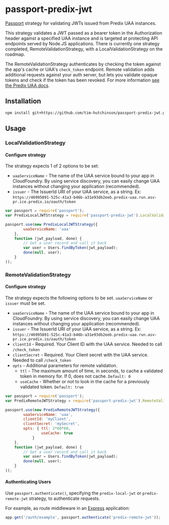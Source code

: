 # passport-predix-jwt
[Passport](http://passportjs.org) strategy for validating JWTs issued from Predix UAA instances.

This strategy validates a JWT passed as a bearer token in the Authorization header against a specified UAA instance 
and is targeted at protecting API endpoints served by Node.JS applications.
There is currently one strategy completed, RemoteValidationStrategy, with a LocalValidationStrategy on the roadmap.

The RemoteValidationStrategy authenticates by checking the token against the app's cache or UAA's `check_token` endpoint.
Remote validation adds additional requests against your auth server, but lets you validate opaque tokens and check if the token has been revoked.
For more information [see the Predix UAA docs](https://www.predix.io/docs/#ZpStyvy5).

## Installation
```bash
npm install git+https://github.com/tim-hutchinson/passport-predix-jwt.git
```

## Usage

### LocalValidationStrategy
 
#### Configure strategy


The strategy expects 1 of 2 options to be set:

- `uaaServiceName` - The name of the UAA service bound to your app in CloudFoundry. By using service discovery, you can easily change UAA instances without changing your application (recommended).
- `issuer` - The IssuerId URI of your UAA service, as a string. Ex: `https://46995891-525c-41a3-b46b-a31e93db2eeb.predix-uaa.run.asv-pr.ice.predix.io/oauth/token`

```js
var passport = require('passport');
var PredixLocalJWTStrategy = require('passport-predix-jwt').LocalValidationStrategy;

passport.use(new PredixLocalJWTStrategy({
        uaaServiceName: 'uaa'
    }, 
    function (jwt_payload, done) {
        // Get a user record and call it back
        var user = Users.findByToken(jwt_payload);
        done(null, user);
    }
));
```

### RemoteValidationStrategy
 
#### Configure strategy


The strategy expects the following options to be set. `uaaServiceName` or `issuer` must be set.

- `uaaServiceName` - The name of the UAA service bound to your app in CloudFoundry. By using service discovery, you can easily change UAA instances without changing your application (recommended).
- `issuer` - The IssuerId URI of your UAA service, as a string. Ex: `https://46995891-525c-41a3-b46b-a31e93db2eeb.predix-uaa.run.asv-pr.ice.predix.io/oauth/token`
- `clientId` - Required. Your Client ID with the UAA service. Needed to call `/check_token`
- `clientSecret` - Required. Your Client secret with the UAA service. Needed to call `/check_token`
- `opts` - Additional parameters for remote validation.
    - `ttl` - The maximum amount of time, in seconds, to cache a validated token in memory for. If 0, does not cache. `Default: 0`
    - `useCache` - Whether or not to look in the cache for a previously validated token. `Default: true`
```js
var passport = require('passport');
var PredixRemoteJWTStrategy = require('passport-predix-jwt').RemoteValidationStrategy;

passport.use(new PredixRemoteJWTStrategy({
        uaaServiceName: 'uaa',
        clientId: 'myClient',
        clientSecret: 'mySecret',
        opts: { ttl: 2*60*60, 
                useCache: true 
            }
    }, 
    function (jwt_payload, done) {
        // Get a user record and call it back
        var user = Users.findByToken(jwt_payload);
        done(null, user);
    }
));
```

#### Authenticating Users
Use `passport.authenticate()`, specifying the `predix-local-jwt` or `predix-remote-jwt` strategy, to
authenticate requests.

For example, as route middleware in an [Express](http://expressjs.com/)
application:

```js
app.get('/auth/example', passport.authenticate('predix-remote-jwt'));

```